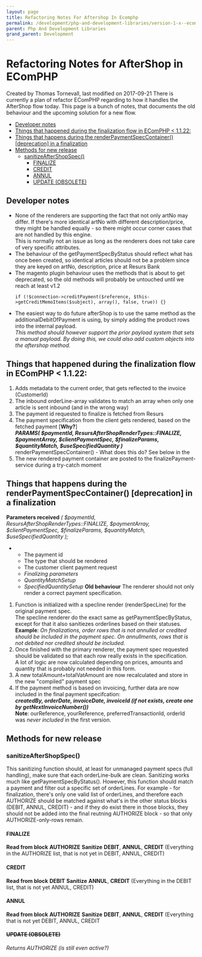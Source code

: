 ```yaml
---
layout: page
title: Refactoring Notes For Aftershop In Ecomphp
permalink: /development/php-and-development-libraries/version-1-x--ecomphp-/ecomphp--changelog/refactoring-notes-for-aftershop-in-ecomphp/
parent: Php And Development Libraries
grand_parent: Development
---
```




# Refactoring Notes for AfterShop in EComPHP 
Created by Thomas Tornevall, last modified on 2017-09-21
There is currently a plan of refactor EComPHP regarding to how it
handles the AfterShop flow today. This page is a bunch of notes, that
documents the old behaviour and the upcoming solution for a new flow.
- [Developer
  notes](#RefactoringNotesforAfterShopinEComPHP-Developernotes)
- [Things that happened during the finalization flow in EComPHP \<
  1.1.22:](#RefactoringNotesforAfterShopinEComPHP-ThingsthathappenedduringthefinalizationflowinEComPHP%3C1.1.22:)
- [Things that happens during the renderPaymentSpecContainer()
  \[deprecation\] in a
  finalization](#RefactoringNotesforAfterShopinEComPHP-ThingsthathappensduringtherenderPaymentSpecContainer()%5Bdeprecation%5Dinafinalization)
- [Methods for new
  release](#RefactoringNotesforAfterShopinEComPHP-Methodsfornewrelease)
  - [sanitizeAfterShopSpec()](#RefactoringNotesforAfterShopinEComPHP-sanitizeAfterShopSpec())
    - [FINALIZE](#RefactoringNotesforAfterShopinEComPHP-FINALIZE)
    - [CREDIT](#RefactoringNotesforAfterShopinEComPHP-CREDIT)
    - [ANNUL](#RefactoringNotesforAfterShopinEComPHP-ANNUL)
    - [UPDATE
      (OBSOLETE)](#RefactoringNotesforAfterShopinEComPHP-UPDATE(OBSOLETE))
## Developer notes
- None of the renderers are supporting the fact that not only artNo may
  differ. If there's more identical artNo with different
  description/price, they might be handled equally - so there might
  occur corner cases that are not handled by this engine.  
  This is normally not an issue as long as the renderers does not take
  care of very specific attributes.
- The behaviour of the getPaymentSpecByStatus should reflect what has
  once been created, so identical articles should not be a problem since
  they are keyed on artNo, description, price at Resurs Bank
- The magento plugin behaviour uses the methods that is about to get
  deprecated, so the old methods will probably be untouched until we
  reach at least v1.2
  ``` syntaxhighlighter-pre
  if (!$connection->creditPayment($reference, $this->getCreditMemoItems($subject), array(), false, true)) {}
  ```
- The easiest way to do future afterShop is to use the same method as
  the additionalDebitOfPayment is using, by simply adding the product
  rows into the internal payload.  
  *This method should however support the prior payload system that sets
  a manual payload. By doing this, we could also add custom objects into
  the aftershop method.*
 
## Things that happened during the finalization flow in EComPHP \< 1.1.22:
1.  Adds metadata to the current order, that gets reflected to the
    invoice (CustomerId)
2.  The inbound orderLine-array validates to match an array when only
    one article is sent inbound (and in the wrong way)
3.  The payment id requested to finalize is fetched from Resurs
4.  The payment specification from the client gets rendered, based on
    the fetched payment \[**Why?**\]  
    ***PARAMS( \$paymentId, ResursAfterShopRenderTypes::FINALIZE,
    \$paymentArray, \$clientPaymentSpec, \$finalizeParams,
    \$quantityMatch, \$useSpecifiedQuantity )***  
    renderPaymentSpecContainer() - What does this do? See below in the 
5.  The new rendered payment container are posted to the
    finalizePayment-service during a try-catch moment
##  Things that happens during the renderPaymentSpecContainer() \[deprecation\] in a finalization
**Parameters received**
*( \$paymentId, ResursAfterShopRenderTypes::FINALIZE, \$paymentArray,
\$clientPaymentSpec, \$finalizeParams, \$quantityMatch,
\$useSpecifiedQuantity );*
- - The payment id
  - The type that should be rendered
  - The customer client payment request
  - *Finalizing parameters*
  - *QuantityMatchSetup*
  - *SpecifiedQuantitySetup*
**Old behaviour**
The renderer should not only render a correct payment specification.
1.  Function is initialized with a specline render (renderSpecLine) for
    the original payment spec.  
    The specline renderer do the exact same as getPaymentSpecByStatus,
    except for that it also sanitiezes orderlines based on their
    statuses.  
    **Example**: *On finalizations, order rows that is not annulled or
    credited should be included in the payment spec. On annullments,
    rows that is not debited nor credited should be included.*
2.  Once finished with the primary renderer, the payment spec requested
    should be validated so that each row really exists in the
    specification.  
    A lot of logic are now calculated depending on prices, amounts and
    quantity that is probably not needed in this form.
3.  A new totalAmount+totalVatAmount are now recalculated and store in
    the new "compiled" payment spec
4.  If the payment method is based on invoicing, further data are now
    included in the final payment specifcation:  
    ***createdBy, orderDate, invoiceDate, invoiceId (if not exists,
    create one by getNextInvoiceNumber())***  
    **Note**: ourReference, yourReference, preferredTransactionId,
    orderId was *never included* in the first version.
##  Methods for new release
###  sanitizeAfterShopSpec()
This sanitizing function should, at least for unmanaged payment specs
(full handling), make sure that each orderLine-bulk are clean.
Sanitizing works much like getPaymentSpecByStatus(). However, this
function should match a payment and filter out a specific set of
orderLines. For example - for finalization, there's only one valid list
of orderLines, and therefore each AUTHORIZE should be matched against
what's in the other status blocks (DEBIT, ANNUL, CREDIT) - and if they
do exist there in those blocks, they should not be added into the final
reutning AUTHORIZE block - so that only AUTHORIZE-only-rows remain.
#### FINALIZE
**Read from block**
**AUTHORIZE**
**Sanitize**
**DEBIT**, **ANNUL**, **CREDIT** (Everything in the AUTHORIZE list, that
is not yet in DEBIT, ANNUL, CREDIT)
#### CREDIT
**Read from block**
**DEBIT**
**Sanitize**
**ANNUL**, **CREDIT** (Everything in the DEBIT list, that is not yet
ANNUL, CREDIT)
#### ANNUL
**Read from block**
**AUTHORIZE**
**Sanitize**
**DEBIT**, **ANNUL**, **CREDIT** (Everything that is not yet DEBIT,
ANNUL, CREDIT
#### ~~UPDATE (OBSOLETE)~~
*Returns AUTHORIZE (is still even active?)*
 
